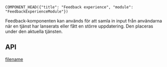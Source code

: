 `COMPONENT_HEAD({"title": "Feedback experience", "module": "FeedbackExperienceModule"})`




Feedback-komponenten kan används för att samla in input från användarna när en tjänst har lanserats eller fått en större uppdatering. Den placeras under den aktuella tjänsten.

<div class="component-example-container" data-example-path="_example-displayer/#/example/feedback-experience/default"></div>

## API
<div class="component-library-api" data-components="feedback-experience, button-group, content-description, content-response-happy, content-response-semi-happy, content-response-semi-unhappy, content-response-unhappy"></div>



[filename](includes/_componentFooter.md ':include')
